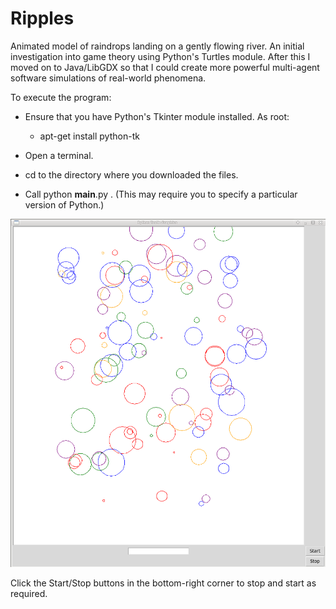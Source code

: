 # Ripples

Animated model of raindrops landing on a gently flowing river. An initial investigation into game theory using Python's Turtles module. After this I moved on to Java/LibGDX so that I could create more powerful multi-agent software simulations of real-world phenomena.

To execute the program:

- Ensure that you have Python's Tkinter module installed. As root:
    - apt-get install python-tk

- Open a terminal.

- cd to the directory where you downloaded the files.

- Call python __main__.py . (This may require you to specify a particular version of Python.)

![Request_response_sequence_diagram](https://github.com/PaulGreer1/Ripples/blob/main/PYTHON_RIPPLES_00001.png)

Click the Start/Stop buttons in the bottom-right corner to stop and start as required.
